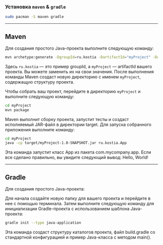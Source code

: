 ### Установка `maven` & `gradle`

```bash
sudo pacman -S maven gradle
```
---
## Maven
Для создания простого Java-проекта выполните следующую команду:

```bash
mvn archetype:generate -DgroupId=ru.kostia -DartifactId="myProject" -DarchetypeArtifactId=maven-archetype-quickstart -DinteractiveMode=false
```

Здесь `ru.kostia` — это пример groupId, а `myProject` — artifactId вашего проекта. Вы можете заменить их на свои значения. После выполнения команды Maven создаст новую директорию с именем `myProject`, содержащую структуру проекта.

Чтобы собрать ваш проект, перейдите в директорию `myProject` и выполните следующую команду:
```bash
cd myProject
mvn package
```
Maven выполнит сборку проекта, запустит тесты и создаст исполняемый JAR-файл в
директории target.
Для запуска собранного приложения выполните команду:
```bash
cd myProject
java -cp target/myProject-1.0-SNAPSHOT.jar ru.kostia.App
```
Эта команда запустит класс App из пакета com.mycompany.app. Если все сделано
правильно, вы увидите следующий вывод:
Hello, World!

---
## Gradle

Для создания простого Java-проекта:

Для начала создайте новую папку для вашего проекта и перейдите в нее с помощью терминала.
Затем выполните следующую команду для инициализации Gradle-проекта с использованием шаблона Java-проекта:
```bash
gradle init --type java-application
```

Эта команда создаст структуру каталогов проекта, файл build.gradle со стандартной
конфигурацией и пример Java-класса с методом main().